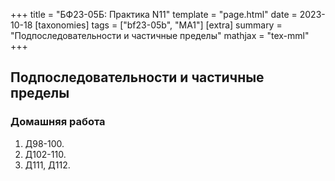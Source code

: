 +++
title = "БФ23-05Б: Практика N11"
template = "page.html"
date = 2023-10-18
[taxonomies]
tags = ["bf23-05b", "MA1"]
[extra]
summary = "Подпоследовательности и частичные пределы"
mathjax = "tex-mml"
+++

<!-- more -->


## Подпоследовательности и частичные пределы

### Домашняя работа

1. Д98-100.
2. Д102-110.
3. Д111, Д112.